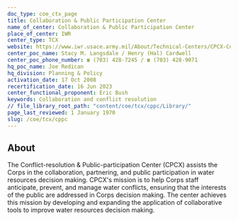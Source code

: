 ```yaml
---
doc_type: coe_ctx_page 
title: Collaboration & Public Participation Center
name_of_center: Collaboration & Public Participation Center
place_of_center: IWR
center_type: TCX
website: https://www.iwr.usace.army.mil/About/Technical-Centers/CPCX-Collaboration-Public-Participation/
center_poc_name: Stacy M. Langsdale / Henry (Hal) Cardwell
center_poc_phone_number: ☎ (703) 428-7245 / ☎ (703) 428-9071
hq_poc_name: Joe Redican
hq_division: Planning & Policy
activation_date: 17 Oct 2008
recertification_date: 16 Jun 2023
center_functional_proponent: Eric Bush
keywords: Collaboration and conflict resolution
// file_library_root_path: "content/coe/tcx/cppc/Library/" 
page_last_reviewed: 1 January 1970 
slug: /coe/tcx/cppc
---
```


## About 

The Conflict-resolution & Public-participation Center (CPCX) assists the Corps in the collaboration, partnering, and public participation in water resources decision making. CPCX's mission is to help Corps staff anticipate, prevent, and manage water conflicts, ensuring that the interests of the public are addressed in Corps decision making. The center achieves this mission by developing and expanding the application of collaborative tools to improve water resources decision making. 

 
